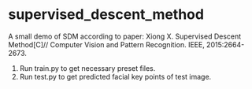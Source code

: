 # supervised_descent_method

A small demo of SDM according to paper:
Xiong X. Supervised Descent Method[C]// Computer Vision and Pattern Recognition. IEEE, 2015:2664-2673.

1. Run train.py to get necessary preset files.
2. Run test.py to get predicted facial key points of test image.

